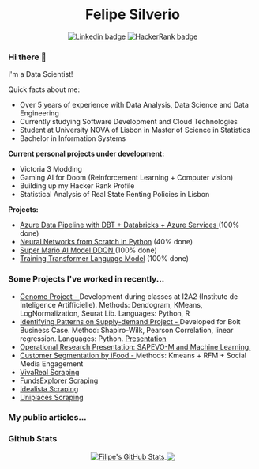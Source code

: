 
<h1 align="center">Felipe Silverio</h1>

<p align="center"> 
	<a href="https://www.linkedin.com/in/felipe-silverio/"> 
		  <img src="https://img.shields.io/badge/linkedin-%230077B5.svg?style=for-the-badge&logo=linkedin&logoColor=white&link=https://www.linkedin.com/in/felipe-silverio/" alt="Linkedin badge" />
	</a>
	<a href="https://www.hackerrank.com/profile/felipe_sql"> 
		  <img src="https://img.shields.io/badge/-Hackerrank-2EC866?style=for-the-badge&logo=HackerRank&logoColor=white&link=https://www.hackerrank.com/profile/felipe_sql/" alt="HackerRank badge" />
	</a>
  
</p>

### Hi there 👋

I'm a Data Scientist!

Quick facts about me:
* Over 5 years of experience with Data Analysis, Data Science and Data Engineering
* Currently studying Software Development and Cloud Technologies
* Student at University NOVA of Lisbon in Master of Science in Statistics
* Bachelor in Information Systems

**Current personal projects under development:**
* Victoria 3 Modding
* Gaming AI for Doom (Reinforcement Learning + Computer vision)
* Building up my Hacker Rank Profile
* Statistical Analysis of Real State Renting Policies in Lisbon

**Projects:**
* <a href="https://github.com/FilipeSquire/Azure-Data-Eng-Pipeline"> Azure Data Pipeline with DBT + Databricks + Azure Services </a> (100% done)
* <a href="https://github.com/FilipeSquire/Neural-Network-from-Scratch">Neural Networks from Scratch in Python</a> (40% done)
* <a href="https://github.com/FilipeSquire/supermario-qqnn">Super Mario AI Model DDQN </a> (100% done)
* <a href="https://github.com/FilipeSquire/Neural-Network-from-Scratch">Training Transformer Language Model</a> (100% done)
<!--
### Technologies I've been using... 👨🏻‍💻
![](https://img.shields.io/badge/<OS>-<Windows>-informational?style=flat&logo=<LOGO_NAME>&logoColor=white&color=2bbc8a)
![](https://img.shields.io/badge/<Languages>-<Python|PySpark|SQL>-informational?style=flat&logo=<LOGO_NAME>&logoColor=white&color=2bbc8a)
![](https://img.shields.io/badge/<BI>-<PowerBI|Tableau|GDataStudio>-informational?style=flat&logo=<LOGO_NAME>&logoColor=white&color=2bbc8a)
![](https://img.shields.io/badge/<GIS>-<QGIS>-informational?style=flat&logo=<LOGO_NAME>&logoColor=white&color=2bbc8a)
![](https://img.shields.io/badge/<Analytics>-<Databricks|Metabase>-informational?style=flat&logo=<LOGO_NAME>&logoColor=white&color=2bbc8a)
-->

### Some Projects I've worked in recently...

* <a href="https://github.com/FilipeSquire/Genome-Project---I2A2/blob/main/Genome_Project.ipynb"> Genome Project - </a> Development during classes at I2A2 (Institute de Inteligence Artifficielle). Methods: Dendogram, KMeans, LogNormalization, Seurat Lib. Languages: Python, R
* <a href="https://github.com/FilipeSquire/Advanced-Analytics/blob/main/Pasta%20sem%20nome/Challenge_1.ipynb"> Identifying Patterns on Supply-demand Project - </a> Developed for Bolt Business Case. Method: Shapiro-Wilk, Pearson Correlation, linear regression. Languages: Python. <a href="https://docs.google.com/presentation/d/11pfI_ckB68zCswEBkOydCaErokDEGuZI5UafdDPOCMQ/edit#slide=id.g124e241f79c_0_125"> Presentation </a>
* <a href="https://docs.google.com/presentation/d/1lc1klr9i5oBmSlCCTa-u156Za_Ovo9fa-IMR2Naj-_M/edit?usp=sharing"> Operational Research Presentation: SAPEVO-M and Machine Learning. </a>
* <a href="https://github.com/FilipeSquire/Advanced-Analytics/blob/main/ifood-data-business-analyst-test-master/ifood2.ipynb"> Customer Segmentation by iFood - </a> Methods: Kmeans + RFM + Social Media Engagement
* <a href="https://github.com/FilipeSquire/WebScrappping/blob/main/VivaReal.ipynb"> VivaReal Scraping </a>
* <a href="https://github.com/FilipeSquire/WebScrappping/blob/main/Webscrapping_FII_FundsExplorer.ipynb"> FundsExplorer Scraping </a>
* <a href="https://github.com/FilipeSquire/WebScrappping/blob/main/Idealista.ipynb"> Idealista Scraping </a>
* <a href="https://github.com/FilipeSquire/WebScrappping/blob/main/Uniplaces.ipynb"> Uniplaces Scraping </a>

### My public articles...


### Github Stats

<p align="center">
    <a href="https://github.com/FilipeSquire/FilipeSquire">
    <img align="center" src="https://github-readme-stats.vercel.app/api?username=FilipeSquire&show_icons=true&line_height=20&count_private=true&title_color=ffffff&text_color=c9cacc&icon_color=2bbc8a&bg_color=1d1f21" alt="Filipe's GitHub Stats" />
  </a>
  
  <a href="https://github.com/FilipeSquire/FilipeSquire">
    <img align="center" src="https://github-readme-stats.vercel.app/api/top-langs/?username=FilipeSquire&hide=java,html,tex&title_color=ffffff&text_color=c9cacc&icon_color=2bbc8a&bg_color=1d1f21&langs_count=3" />
  </a>
  
</p>
